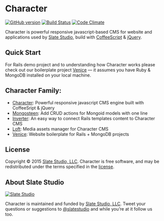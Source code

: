 # Character 
[![GitHub version](https://badge.fury.io/gh/slate-studio%2Fchr.svg)](https://badge.fury.io/gh/slate-studio%2Fchr)
[![Build Status](https://travis-ci.org/slate-studio/chr.svg?branch=master)](https://travis-ci.org/slate-studio/chr)
[![Code Climate](https://codeclimate.com/github/slate-studio/chr/badges/gpa.svg)](https://codeclimate.com/github/slate-studio/chr)

Character is powerful responsive javascript-based CMS for website and applications used by [Slate Studio](https://www.slatestudio.com), build with [CoffeeScript](http://coffeescript.org/) & [jQuery](https://jquery.com/).


## Quick Start

For Rails demo project and to understanding how Character works please check out our boilerplate project [Venice](https://github.com/alexkravets/venice) — it assumes you have Ruby & MongoDB installed on your local machine.


## Character Family:

- [Character](https://github.com/slate-studio/chr): Powerful responsive javascript CMS engine built with CoffeeSript & jQuery
- [Mongosteen](https://github.com/slate-studio/mongosteen): Add CRUD actions for Mongoid models with one line
- [Inverter](https://github.com/slate-studio/inverter): An easy way to connect Rails templates content to Character CMS
- [Loft](https://github.com/slate-studio/loft): Media assets manager for Character CMS
- [Venice](https://github.com/alexkravets/venice): Website boilerplate for Rails + MongoDB projects


## License

Copyright © 2015 [Slate Studio, LLC](http://slatestudio.com). Character is free software, and may be redistributed under the terms specified in the [license](LICENSE.md).


## About Slate Studio

[![Slate Studio](https://slate-git-images.s3-us-west-1.amazonaws.com/slate.png)](http://slatestudio.com)

Character is maintained and funded by [Slate Studio, LLC](http://slatestudio.com). Tweet your questions or suggestions to [@slatestudio](https://twitter.com/slatestudio) and while you’re at it follow us too.

